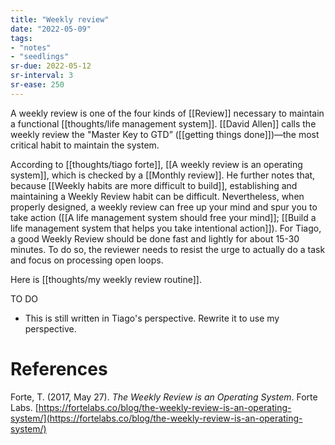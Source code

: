 ```yaml
---
title: "Weekly review"
date: "2022-05-09"
tags:
- "notes"
- "seedlings"
sr-due: 2022-05-12
sr-interval: 3
sr-ease: 250
---
```


A weekly review is one of the four kinds of [[Review]] necessary to maintain a functional [[thoughts/life management system]]. [[David Allen]] calls the weekly review the "Master Key to GTD” ([[getting things done]])—the most critical habit to maintain the system.

According to [[thoughts/tiago forte]], [[A weekly review is an operating system]], which is checked by a [[Monthly review]]. He further notes that, because [[Weekly habits are more difficult to build]], establishing and maintaining a Weekly Review habit can be difficult. Nevertheless, when properly designed, a weekly review can free up your mind and spur you to take action ([[A life management system should free your mind]]; [[Build a life management system that helps you take intentional action]]). For Tiago, a good Weekly Review should be done fast and lightly for about 15-30 minutes. To do so, the reviewer needs to resist the urge to actually do a task and focus on processing open loops.

Here is [[thoughts/my weekly review routine]].

TO DO

- This is still written in Tiago's perspective. Rewrite it to use my perspective.

# References

Forte, T. (2017, May 27). *The Weekly Review is an Operating System*. Forte Labs. [https://fortelabs.co/blog/the-weekly-review-is-an-operating-system/](https://fortelabs.co/blog/the-weekly-review-is-an-operating-system/)